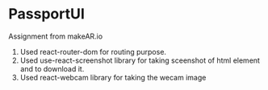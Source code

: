 # PassportUI
Assignment from makeAR.io
<ol>
<li> Used react-router-dom for routing purpose. </li>
<li> Used use-react-screenshot library for taking sceenshot of html element and to download it.</li>
<li>Used react-webcam library for taking the wecam image</li>
</ol>
